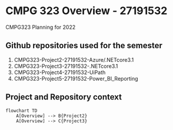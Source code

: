 # CMPG 323 Overview - 27191532
 CMPG323 Planning for 2022

 ## Github repositories used for the semester
 1. CMPG323-Project2-27191532-Azure/.NETcore3.1 
 2. CMPG323-Project3-27191532-.NETcore3.1
 3. CMPG323-Project4-27191532-UiPath
 4. CMPG323-Project5-27191532-Power_BI_Reporting

 ## Project and Repository context
```mermaid
flowchart TD
    A[Overview] --> B{Project2}
	A[Overview] --> C{Project3}
```
